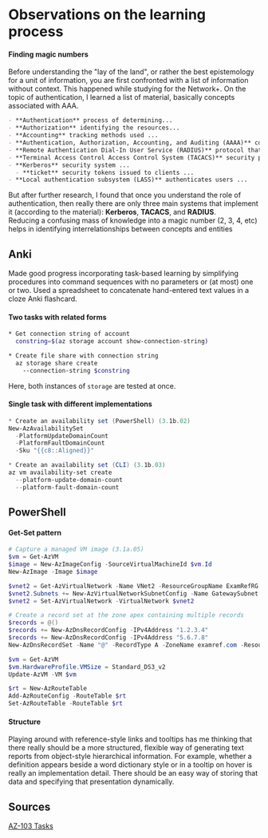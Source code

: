 # Observations on the learning process

#### Finding magic numbers
Before understanding the "lay of the land", or rather the best epistemology for a unit of information, you are first confronted with a list of information without context. This happened while studying for the Network+. On the topic of authentication, I learned a list of material, basically concepts associated with AAA. 
```markdown
- **Authentication** process of determining...
- **Authorization** identifying the resources...
- **Accounting** tracking methods used ...
- **Authentication, Authorization, Accounting, and Auditing (AAAA)** conceptual model...
- **Remote Authentication Dial-In User Service (RADIUS)** protocol that enables ...
- **Terminal Access Control Access Control System (TACACS)** security protocol designed ...
- **Kerberos** security system ...
  - **ticket** security tokens issued to clients ...
- **Local authentication subsystem (LASS)** authenticates users ...
```
But after further research, I found that once you understand the role of authentication, then really there are only three main systems that implement it (according to the material): **Kerberos**, **TACACS**, and **RADIUS**.\
Reducing a confusing mass of knowledge into a magic number (2, 3, 4, etc) helps in identifying interrelationships between concepts and entities

## Anki
Made good progress incorporating task-based learning by simplifying procedures into command sequences with no parameters or (at most) one or two. Used a spreadsheet to concatenate hand-entered text values in a cloze Anki flashcard.

#### Two tasks with related forms
```bash
* Get connection string of account
  constring=$(az storage account show-connection-string)

* Create file share with connection string
  az storage share create
    --connection-string $constring
```
Here, both instances of `storage` are tested at once.

#### Single task with different implementations
```powershell
* Create an availability set (PowerShell) (3.1b.02)
New-AzAvailabilitySet
  -PlatformUpdateDomainCount
  -PlatformFaultDomainCount
  -Sku "{{c8::Aligned}}"

* Create an availability set (CLI) (3.1b.03)
az vm availability-set create
  --platform-update-domain-count
  --platform-fault-domain-count
```

## PowerShell
#### Get-Set pattern
```powershell
# Capture a managed VM image (3.1a.05)
$vm = Get-AzVM
$image = New-AzImageConfig -SourceVirtualMachineId $vm.Id
New-AzImage -Image $image
```
```powershell
$vnet2 = Get-AzVirtualNetwork -Name VNet2 -ResourceGroupName ExamRefRG
$vnet2.Subnets += New-AzVirtualNetworkSubnetConfig -Name GatewaySubnet -AddressPrefix 10.2.1.0/27
$vnet2 = Set-AzVirtualNetwork -VirtualNetwork $vnet2
```
```powershell
# Create a record set at the zone apex containing multiple records
$records = @()
$records += New-AzDnsRecordConfig -IPv4Address "1.2.3.4"
$records += New-AzDnsRecordConfig -IPv4Address "5.6.7.8"
New-AzDnsRecordSet -Name "@" -RecordType A -ZoneName examref.com -ResourceGroupName ExamRefRG -Ttl 3600 -DnsRecords $records
```
```powershell
$vm = Get-AzVM
$vm.HardwareProfile.VMSize = Standard_DS3_v2
Update-AzVM -VM $vm
```
```powershell
$rt = New-AzRouteTable
Add-AzRouteConfig -RouteTable $rt
Set-AzRouteTable -RouteTable $rt
```

#### Structure
Playing around with reference-style links and tooltips has me thinking that there really should be a more structured, flexible way of generating text reports from object-style hierarchical information. For example, whether a definition appears beside a word dictionary style or in a tooltip on hover is really an implementation detail. There should be an easy way of storing that data and specifying that presentation dynamically.


## Sources
  [AZ-103 Tasks](sources/az-103-tasks.md)